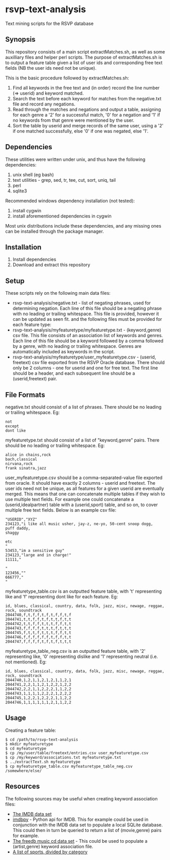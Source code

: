 rsvp-text-analysis
==================

Text mining scripts for the RSVP database


Synopsis
--------
This repository consists of a main script extractMatches.sh, as well as some auxilliary files and helper perl scripts. The purpose of extractMatches.sh is to output a feature table given a list of user ids and corresponding free text fields (NB the user ids need not be unique).

This is the basic procedure followed by extractMatches.sh:

1. Find all keywords in the free text and (in order) record the line number (=> userid) and keyword matched.
2. Search the text before each keyword for matches from the negative.txt file and record any negations.
3. Read through the matches and negations and output a table, assigning for each genre a '2' for a successful match, '0' for a negation and '1' if no keywords from that genre were mentioned by the user.
4. Sort the table by userid and merge records of the same user, using a '2' if one matched successfully, else '0' if one was negated, else '1'.


Dependencies
-------------
These utilities were written under unix, and thus have the following dependencies:

1. unix shell (eg bash)
2. text utilities - grep, sed, tr, tee, cut, sort, uniq, tail
3. perl
4. sqlite3

Recommended windows dependency installation (not tested):

1. install cygwin
2. install aforementioned dependencies in cygwin

Most unix distributions include these dependencies, and any missing ones can be installed through the package manager.


Installation
------------

1. Install dependencies
2. Download and extract this repository


Setup
-----
These scripts rely on the following main data files:

* rsvp-text-analysis/negative.txt	- list of negating phrases, used for determining negation. Each line of this file should be a negating phrase with no leading or trailing whitespace. This file is provided, however it can be updated as seen fit.
and the following files must be provided for each feature type:
* rsvp-text-analysis/myfeaturetype/myfeaturetype.txt	- (keyword,genre) csv file. This file consists of an association list of keywords and genres. Each line of this file should be a keyword followed by a comma followed by a genre, with no leading or trailing whitespace. Genres are automatically included as keywords in the script.
* rsvp-text-analysis/myfeaturetype/user_myfeaturetype.csv	- (userid, freetext) csv file exported from the RSVP Oracle database. There should only be 2 columns - one for userid and one for free text. The first line should be a header, and each subsequent line should be a (userid,freetext) pair.


File Formats
------------
negative.txt should consist of a list of phrases. There should be no leading or trailing whitespace. Eg:

    not
    except
    dont like

myfeaturetype.txt should consist of a list of "keyword,genre" pairs. There should be no leading or trailing whitespace. Eg:

    alice in chains,rock
    bach,classical
    nirvana,rock
    frank sinatra,jazz

user_myfeaturetype.csv should be a comma-separated-value file exported from oracle. It should have exactly 2 columns - userid and freetext. The user ids need not be unique, as all features for a given userid are eventually merged. This means that one can concatenate multiple tables if they wish to use multiple text fields. For example one could concatenate a (userid,idealpartner) table with a (userid,sport) table, and so on, to cover multiple free text fields. Below is an example csv file:

    "USERID","XYZ"
    234123,"i like all music usher, jay-z, ne-yo, 50-cent snoop dogg,
    puff daddy,
    shaggy
    
    etc
    "
    53453,"im a sensitive guy"
    234123,"large and in charge!"
    11111,"
    
    "
    123456,""
    666777,"
    "

myfeaturetype_table.csv is an outputted feature table, with 't' representing like and 'f' representing dont like for each feature. Eg:

    id, blues, classical, country, data, folk, jazz, misc, newage, reggae, rock, soundtrack
    2044740,f,t,f,f,t,f,t,f,f,t,f
    2044741,t,t,f,f,t,f,t,t,f,t,t
    2044742,t,t,f,f,t,t,t,f,f,t,t
    2044743,f,f,f,f,t,t,t,f,t,t,t
    2044745,f,t,t,f,t,t,t,f,f,t,t
    2044746,f,f,f,f,f,f,t,f,f,t,t
    2044747,f,f,f,f,t,f,t,f,t,t,t

myfeaturetype_table_neg.csv is an outputted feature table, with '2' representing like, '0' representing dislike and '1' representing neutral (i.e. not mentioned). Eg:

    id, blues, classical, country, data, folk, jazz, misc, newage, reggae, rock, soundtrack
    2044740,1,2,1,1,2,1,2,1,1,2,1
    2044741,2,2,1,1,2,1,2,2,1,2,2
    2044742,2,2,1,1,2,2,2,1,1,2,2
    2044743,1,1,1,1,2,2,2,1,2,2,2
    2044745,1,2,2,1,2,2,2,1,1,2,2
    2044746,1,1,1,1,1,1,2,1,1,2,2


Usage
-----
Creating a feature table:

    $ cd /path/to/rsvp-text-analysis
    $ mkdir myfeaturetype
    $ cd myfeaturetype
    $ cp /my/user/table/freetext/entries.csv user_myfeaturetype.csv
    $ cp /my/keyword/associations.txt myfeaturetype.txt
    $ ../extractText.sh myfeaturetype
    $ cp myfeaturetype_table.csv myfeaturetype_table_neg.csv /somewhere/else/


Resources
---------
The following sources may be useful when creating keyword association files:

* [The IMDB data set](http://www.imdb.com/interfaces)
* [imdbpy](http://imdbpy.sourceforge.net/) - Python api for IMDB. This for example could be used in conjunction with the IMDB data set to populate a local SQLite database. This could then in turn be queried to return a list of (movie,genre) pairs for example.
* [The freedb music cd data set](http://www.freedb.org/en/download__database.10.html) - This could be used to populate a (artist,genre) keyword association file.
* [A list of sports, divided by category](http://en.wikipedia.org/wiki/List_of_sports)
